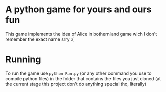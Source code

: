 # A python game for yours and ours fun

This game implements the idea of Alice in bothernland game wich I don't remember the exact name srry :(

# Running
To run the game use `python Run.py` (or any other command you use to compile python files) in the folder that contains the files you just cloned (at the current stage this project don't do anything special tho, literally)
